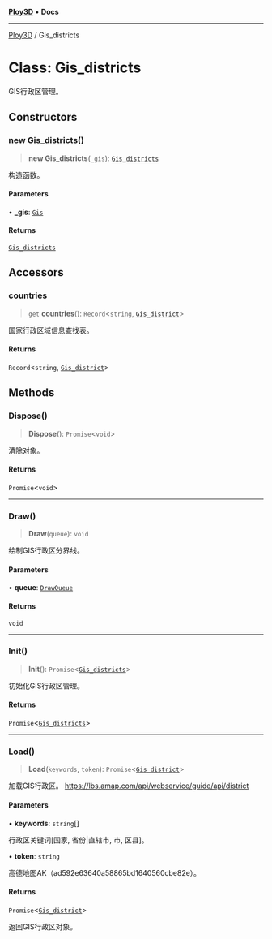 [**Ploy3D**](../README.md) • **Docs**

***

[Ploy3D](../README.md) / Gis\_districts

# Class: Gis\_districts

GIS行政区管理。

## Constructors

### new Gis\_districts()

> **new Gis\_districts**(`_gis`): [`Gis_districts`](Gis_districts.md)

构造函数。

#### Parameters

• **\_gis**: [`Gis`](Gis.md)

#### Returns

[`Gis_districts`](Gis_districts.md)

## Accessors

### countries

> `get` **countries**(): `Record`\<`string`, [`Gis_district`](Gis_district.md)\>

国家行政区域信息查找表。

#### Returns

`Record`\<`string`, [`Gis_district`](Gis_district.md)\>

## Methods

### Dispose()

> **Dispose**(): `Promise`\<`void`\>

清除对象。

#### Returns

`Promise`\<`void`\>

***

### Draw()

> **Draw**(`queue`): `void`

绘制GIS行政区分界线。

#### Parameters

• **queue**: [`DrawQueue`](DrawQueue.md)

#### Returns

`void`

***

### Init()

> **Init**(): `Promise`\<[`Gis_districts`](Gis_districts.md)\>

初始化GIS行政区管理。

#### Returns

`Promise`\<[`Gis_districts`](Gis_districts.md)\>

***

### Load()

> **Load**(`keywords`, `token`): `Promise`\<[`Gis_district`](Gis_district.md)\>

加载GIS行政区。
https://lbs.amap.com/api/webservice/guide/api/district

#### Parameters

• **keywords**: `string`[]

行政区关键词[国家, 省份|直辖市, 市, 区县]。

• **token**: `string`

高德地图AK（ad592e63640a58865bd1640560cbe82e）。

#### Returns

`Promise`\<[`Gis_district`](Gis_district.md)\>

返回GIS行政区对象。
